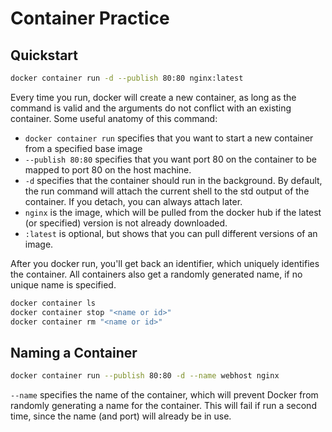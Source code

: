 # Container Practice

## Quickstart

```bash
docker container run -d --publish 80:80 nginx:latest
```

Every time you run, docker will create a new container, as long as the command
is valid and the arguments do not conflict with an existing container. Some
useful anatomy of this command:

- `docker container run` specifies that you want to start a new container from a
  specified base image
- `--publish 80:80` specifies that you want port 80 on the container to be
  mapped to port 80 on the host machine.
- `-d` specifies that the container should run in the background. By default,
  the run command will attach the current shell to the std output of the
  container. If you detach, you can always attach later.
- `nginx` is the image, which will be pulled from the docker hub if the latest
  (or specified) version is not already downloaded.
- `:latest` is optional, but shows that you can pull different versions of an
  image.

After you docker run, you'll get back an identifier, which uniquely identifies
the container. All containers also get a randomly generated name, if no unique
name is specified.

```bash
docker container ls
docker container stop "<name or id>"
docker container rm "<name or id>"
```

## Naming a Container

```bash
docker container run --publish 80:80 -d --name webhost nginx
```

`--name` specifies the name of the container, which will prevent Docker from
randomly generating a name for the container. This will fail if run a second
time, since the name (and port) will already be in use.
